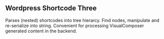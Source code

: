## Wordpress Shortcode Three

Parses (nested) shortcodes into tree hierarcy. Find nodes, manipulate and re-serialize into string. Convenient for processing VisualComposer generated content in the backend.
